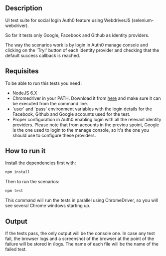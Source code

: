 ## Description

UI test suite for social login Auth0 feature using WebdriverJS (selenium-webdriver). 

So far it tests only Google, Facebook and Github as identity providers.

The way the scenarios work is by login in Auth0 manage console and clicking on the 'Try!' button of each identity provider and checking that the default success callback is reached.

## Requisites

To be able to run this tests you need : 
 * NodeJS 6.X
 * Chromedriver in your PATH. Download it from [here](https://sites.google.com/a/chromium.org/chromedriver/downloads) and make sure it can be executed from the command line.
 * 'user' and 'pass' environment variables with the login details for the Facebook, Github and Google accounts used for the test.
 * Proper configuration in Auth0 enabling login with all the relevant identity providers. Please note that from accounts in the previou spoint, Google is the one used to login to the manage console, so it's the one you should use to configure these providers.

## How to run it

Install the dependencies first with:

```sh
npm install
```

Then to run the scenarios: 

```sh
npm test
```

This command will run the tests in parallel using ChromeDriver, so you will see several Chrome windows starting up.

## Output

If the tests pass, the only output will be the console one. In case any test fail, the browser logs and a screenshot of the browser at the point of the failure will be stored in /logs. The name of each file will be the name of the failed test.
